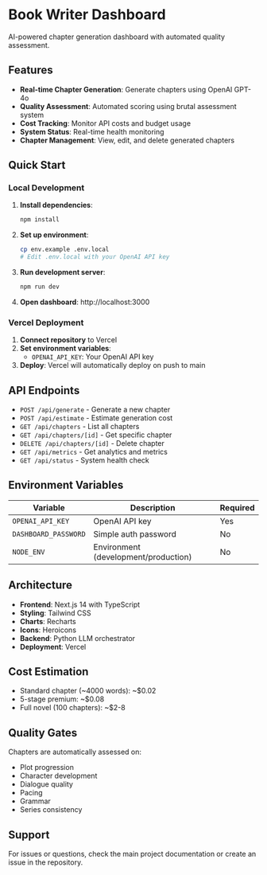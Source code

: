 # Book Writer Dashboard

AI-powered chapter generation dashboard with automated quality assessment.

## Features

- **Real-time Chapter Generation**: Generate chapters using OpenAI GPT-4o
- **Quality Assessment**: Automated scoring using brutal assessment system
- **Cost Tracking**: Monitor API costs and budget usage
- **System Status**: Real-time health monitoring
- **Chapter Management**: View, edit, and delete generated chapters

## Quick Start

### Local Development

1. **Install dependencies**:
   ```bash
   npm install
   ```

2. **Set up environment**:
   ```bash
   cp env.example .env.local
   # Edit .env.local with your OpenAI API key
   ```

3. **Run development server**:
   ```bash
   npm run dev
   ```

4. **Open dashboard**: http://localhost:3000

### Vercel Deployment

1. **Connect repository** to Vercel
2. **Set environment variables**:
   - `OPENAI_API_KEY`: Your OpenAI API key
3. **Deploy**: Vercel will automatically deploy on push to main

## API Endpoints

- `POST /api/generate` - Generate a new chapter
- `POST /api/estimate` - Estimate generation cost
- `GET /api/chapters` - List all chapters
- `GET /api/chapters/[id]` - Get specific chapter
- `DELETE /api/chapters/[id]` - Delete chapter
- `GET /api/metrics` - Get analytics and metrics
- `GET /api/status` - System health check

## Environment Variables

| Variable | Description | Required |
|----------|-------------|----------|
| `OPENAI_API_KEY` | OpenAI API key | Yes |
| `DASHBOARD_PASSWORD` | Simple auth password | No |
| `NODE_ENV` | Environment (development/production) | No |

## Architecture

- **Frontend**: Next.js 14 with TypeScript
- **Styling**: Tailwind CSS
- **Charts**: Recharts
- **Icons**: Heroicons
- **Backend**: Python LLM orchestrator
- **Deployment**: Vercel

## Cost Estimation

- Standard chapter (~4000 words): ~$0.02
- 5-stage premium: ~$0.08
- Full novel (100 chapters): ~$2-8

## Quality Gates

Chapters are automatically assessed on:
- Plot progression
- Character development
- Dialogue quality
- Pacing
- Grammar
- Series consistency

## Support

For issues or questions, check the main project documentation or create an issue in the repository. 